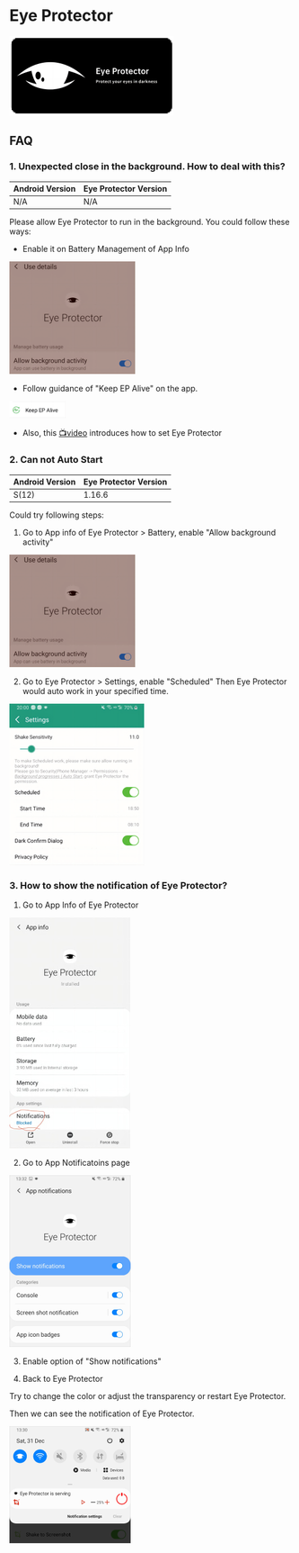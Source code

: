 # Eye Protector



<img src="Img\banner-m.png" alt="banner" />



## FAQ

 ### 1. Unexpected close in the background. How to deal with this?

| Android Version | Eye Protector Version |
| --------------- | --------------------- |
| N/A             | N/A                   |

 Please allow Eye Protector to run in the background. You could follow these ways: 

- Enable it on Battery Management of App Info

<img src="FAQ\unexpected_close\app_detail_info.png" alt="app_detail_info"  />

- Follow guidance of "Keep EP Alive" on the app. 

<img src="FAQ\unexpected_close\Keep_EP_alive.png" alt="Keep_EP_alive" style="zoom: 80%;" />

- Also, this [📺video](https://www.youtube.com/watch?v=yaQ53luCXl8) introduces how to set Eye Protector

###  2. Can not Auto Start 

| Android Version | Eye Protector Version |
| --------------- | --------------------- |
| S(12)           | 1.16.6                |

Could try following steps:
1)  Go to App info of Eye Protector > Battery, enable "Allow background activity"

<img src="FAQ\unexpected_close\app_detail_info.png" alt="app_detail_info"/>



2)  Go to Eye Protector >  Settings, enable "Scheduled"
    Then Eye Protector would auto work in your specified time.

<img src="FAQ\not_auto_start\ep_setting_scheduled.png" alt="ep_setting_scheduled">



### 3. How to show the notification of Eye Protector?

1) Go to App Info of Eye Protector

<img src="FAQ\show_noti\app_info_noti_block.jpg" alt="app_info_noti_block" style="zoom:50%;" />

2) Go  to  App Notificatoins page

<img src="FAQ\show_noti\app_notifications.png" alt="app_notifications" style="zoom:50%;" />

3) Enable option of "Show notifications"

4) Back to Eye Protector

Try to change the color or adjust the transparency or restart Eye Protector.

Then we can see the notification of Eye Protector.

<img src="FAQ\show_noti\notification.png" alt="notification" style="zoom:50%;" />